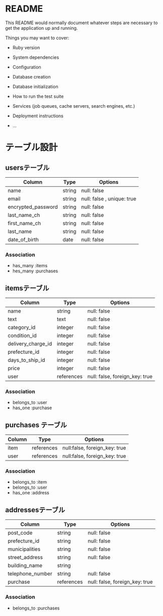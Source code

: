 # README

This README would normally document whatever steps are necessary to get the
application up and running.

Things you may want to cover:

* Ruby version

* System dependencies

* Configuration

* Database creation

* Database initialization

* How to run the test suite

* Services (job queues, cache servers, search engines, etc.)

* Deployment instructions

* ...

# テーブル設計

## usersテーブル

| Column             | Type   | Options                    |
| ------------------ | ------ | -------------------------- |
| name               | string | null: false                |
| email              | string | null: false , unique: true |
| encrypted_password | string | null: false                |
| last_name_ch       | string | null: false                |
| first_name_ch      | string | null: false                |
| last_name          | string | null: false                |
| date_of_birth      | date   | null: false                |

### Association

- has_many :items
- hes_many :purchases


## itemsテーブル

| Column             | Type       | Options                        |
| ------------------ | ---------- | ------------------------------ |
| name               | string     | null: false                    |
| text               | text       | null: false                    |
| category_id        | integer    | null: false                    |
| condition_id       | integer    | null: false                    |
| delivery_charge_id | integer    | null: false                    |
| prefecture_id      | integer    | null: false                    |
| days_to_ship_id    | integer    | null: false                    |
| price              | integer    | null: false                    |
| user               | references | null: false, foreign_key: true |

### Association

- belongs_to :user
- has_one :purchase


## purchases テーブル

| Column      | Type       | Options                       |
| ----------- | ---------- | ----------------------------- |
| item        | references | null:false, foreign_key: true |
| user        | references | null:false, foreign_key: true |

### Association

- belongs_to :item
- belongs_to :user
- has_one :address


## addressesテーブル

| Column           | Type       | Options                        |
| ---------------- | ---------- | ------------------------------ |
| post_code        | string     | null: false                    |
| prefecture_id    | string     | null: false                    |
| municipalities   | string     | null: false                    |
| street_address   | string     | null: false                    |
| building_name    | string     |                                |
| telephone_number | string     | null: false                    |
| purchase         | references | null: false, foreign_key: true |


### Association

- belongs_to :purchases
